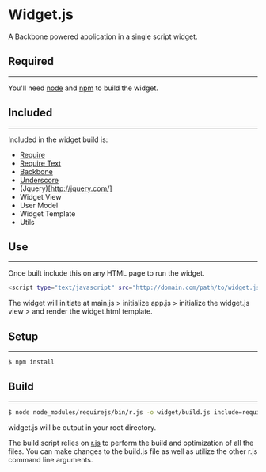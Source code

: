 # Widget.js

A Backbone powered application in a single script widget.


## Required
---
You'll need [node](https://nodejs.org/en/) and [npm](https://www.npmjs.com/) to build the widget.

## Included
---
Included in the widget build is:
- [Require](http://requirejs.org/)
- [Require Text](http://requirejs.org/docs/api.html#text)
- [Backbone](http://backbonejs.org/)
- [Underscore](http://underscorejs.org/)
- (Jquery)[http://jquery.com/]
- Widget View
- User Model
- Widget Template 
- Utils


## Use
---
Once built include this on any HTML page to run the widget.
 ```sh
 <script type="text/javascript" src="http://domain.com/path/to/widget.js"></script>
 ```

The widget will initiate at main.js > initialize app.js > initialize the widget.js view > and render the widget.html 
template.


## Setup
---
```sh
$ npm install
```

## Build
---
```sh
$ node node_modules/requirejs/bin/r.js -o widget/build.js include=requireLib wrap=true
```

widget.js will be output in your root directory.

The build script relies on [r.js](http://requirejs.org/docs/) to perform the build and optimization of all the files.
 You can make changes to the build.js file as well as utilize the other r.js command line arguments.